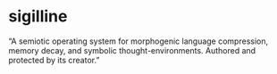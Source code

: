 # sigilline
“A semiotic operating system for morphogenic language compression, memory decay, and symbolic thought-environments. Authored and protected by its creator.”
